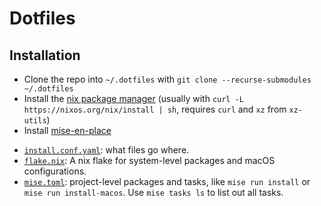 # Dotfiles

## Installation

- Clone the repo into `~/.dotfiles` with `git clone --recurse-submodules ~/.dotfiles`
- Install the [nix package manager](https://nixos.org/nix/) (usually with `curl -L https://nixos.org/nix/install | sh`, requires `curl` and `xz` from `xz-utils`)
- Install [mise-en-place](https://mise.jdx.dev/)

* [`install.conf.yaml`](./install.conf.yaml): what files go where.
* [`flake.nix`](./flake.nix): A nix flake for system-level packages and macOS configurations.
* [`mise.toml`](./mise.toml): project-level packages and tasks, like `mise run install` or `mise run install-macos`. Use `mise tasks ls` to list out all tasks.
